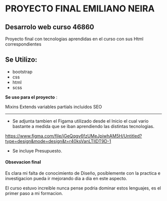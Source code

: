 # PROYECTO FINAL EMILIANO NEIRA

## Desarrolo web curso 46860

Proyecto final con tecnologias aprendidas en el curso con sus Html correspondientes

## Se Utilizo:

- bootstrap
- css
- html
- scss

**Se uso para el proyecto** :

Mixins
Extends
variables
partials
incluidos SEO

---

- Se adjunta tambien el Figama utilizado desde el Inicio el cual vario bastante a medida
  que se iban aprendiendo las distintas tecnologias.

https://www.figma.com/file/jGeQqgv6fzUMeJpiwhAM5H/Untitled?type=design&mode=design&t=r40ksVanLTllDT9D-1

- Se incluye Presupuesto.

#### Obsevacion final

Es clara mi falta de conocimiento de Diseño, posiblemente con la practica e investigacion
pueda ir mejorando dia a dia en este aspecto.

El curso estuvo increible nunca pense podria dominar estos lenguajes, es el primer paso
a mi formacion.
